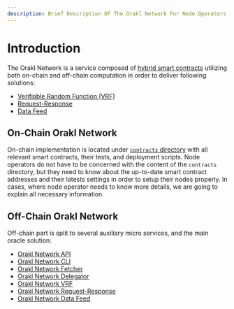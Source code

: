 ```yaml
---
description: Brief Description Of The Orakl Network For Node Operators
---
```


# Introduction

The Orakl Network is a service composed of [hybrid smart contracts](https://blog.chain.link/hybrid-smart-contracts-explained/) utilizing both on-chain and off-chain computation in order to deliver following solutions:

- [Verifiable Random Function (VRF)](../developers-guide/verifiable-random-function-vrf.md)
- [Request-Response](../developers-guide/request-response.md)
- [Data Feed](../developers-guide/data-feed.md)

## On-Chain Orakl Network

On-chain implementation is located under [`contracts` directory](https://github.com/Bisonai/orakl/tree/master/contracts) with all relevant smart contracts, their tests, and deployment scripts. Node operators do not have to be concerned with the content of the `contracts` directory, but they need to know about the up-to-date smart contract addresses and their latests settings in order to setup their nodes properly. In cases, where node operator needs to know more details, we are going to explain all necessary information.

## Off-Chain Orakl Network

Off-chain part is split to several auxiliary micro services, and the main oracle solution:

- [Orakl Network API](orakl-network-api.md)
- [Orakl Network CLI](orakl-network-cli.md)
- [Orakl Network Fetcher](orakl-network-fetcher.md)
- [Orakl Network Delegator](orakl-network-delegator.md)
- [Orakl Network VRF](orakl-network-vrf.md)
- [Orakl Network Request-Response](orakl-network-request-response.md)
- [Orakl Network Data Feed](orakl-network-data-feed.md)

###
